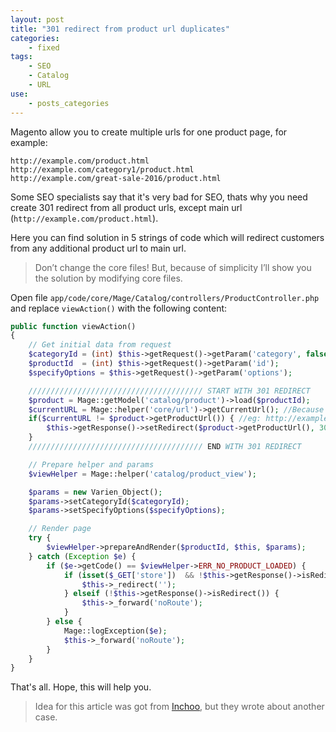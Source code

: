 ```yaml
---
layout: post
title: "301 redirect from product url duplicates"
categories:
    - fixed
tags:
    - SEO
    - Catalog
    - URL
use:
    - posts_categories
---
```


Magento allow you to create multiple urls for one product page, for example:

```
http://example.com/product.html
http://example.com/category1/product.html
http://example.com/great-sale-2016/product.html
```

Some SEO specialists say that it's very bad for SEO, thats why you need create 301 redirect from all product urls, except main url (`http://example.com/product.html`).

Here you can find solution in 5 strings of code which will redirect customers from any additional product url to main url.

<!-- break -->
> Don’t change the core files! But, because of simplicity I’ll show you the solution by modifying core files.

Open file `app/code/core/Mage/Catalog/controllers/ProductController.php` and replace `viewAction()` with the following content:

```php
public function viewAction()
{
    // Get initial data from request
    $categoryId = (int) $this->getRequest()->getParam('category', false);
    $productId  = (int) $this->getRequest()->getParam('id');
    $specifyOptions = $this->getRequest()->getParam('options');

    /////////////////////////////////////// START WITH 301 REDIRECT
    $product = Mage::getModel('catalog/product')->load($productId);
    $currentURL = Mage::helper('core/url')->getCurrentUrl(); //Because Mage::getUrl() will return base product url
    if($currentURL != $product->getProductUrl()) { //eg: http://example.com/category1/product.html != http://example.com/product.html
        $this->getResponse()->setRedirect($product->getProductUrl(), 301)->sendResponse(); //Redirect to http://example.com/product.html
    }
    /////////////////////////////////////// END WITH 301 REDIRECT

    // Prepare helper and params
    $viewHelper = Mage::helper('catalog/product_view');

    $params = new Varien_Object();
    $params->setCategoryId($categoryId);
    $params->setSpecifyOptions($specifyOptions);

    // Render page
    try {
        $viewHelper->prepareAndRender($productId, $this, $params);
    } catch (Exception $e) {
        if ($e->getCode() == $viewHelper->ERR_NO_PRODUCT_LOADED) {
            if (isset($_GET['store'])  && !$this->getResponse()->isRedirect()) {
                $this->_redirect('');
            } elseif (!$this->getResponse()->isRedirect()) {
                $this->_forward('noRoute');
            }
        } else {
            Mage::logException($e);
            $this->_forward('noRoute');
        }
    }
}
```

That's all. Hope, this will help you.

> Idea for this article was got from [Inchoo](http://inchoo.net/magento/301vscanonicals/),
but they wrote about another case.
